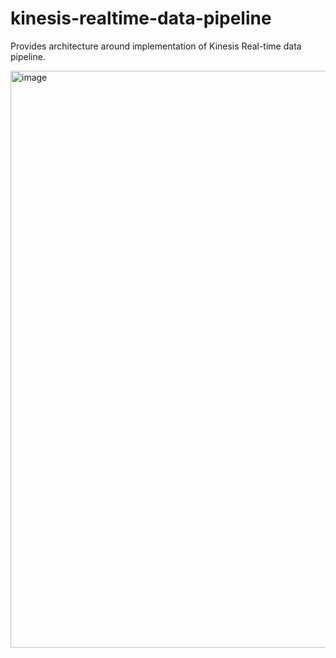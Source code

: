 # kinesis-realtime-data-pipeline
Provides architecture around implementation of Kinesis Real-time data pipeline.

<img width="923" alt="image" src="https://github.com/sudhir-malhan/kinesis-realtime-data-pipeline/assets/163328925/4f913eed-3f01-4589-be56-38b07647c77b">
